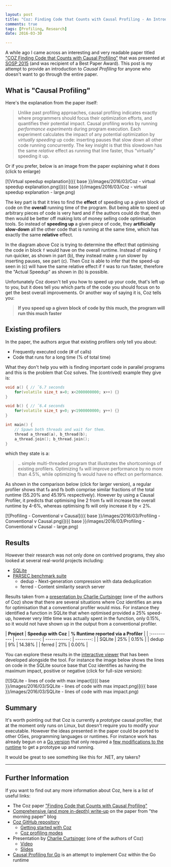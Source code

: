 ```yaml
---

layout: post
title: "Coz: Finding Code that Counts with Causal Profiling - An Introduction"
comments: true
tags: [Profiling, Research]
date: 2016-03-30

---
```


A while ago I came across an interesting and very readable paper titled ["COZ Finding Code that Counts with Causal Profiling"](http://sigops.org/sosp/sosp15/current/2015-Monterey/printable/090-curtsinger.pdf) that was presented at [SOSP 2015](http://www.ssrc.ucsc.edu/sosp15/) (and was recipient of a Best Paper Award). This post is my attempt to provide an introduction to *Causal Profiling* for anyone who doesn't want to go through the entire paper.

## What is "Causal Profiling"

Here's the explanation from the paper itself:

> Unlike past profiling approaches, causal profiling indicates exactly where programmers should focus their optimization efforts, and quantifies their potential impact. Causal profiling works by running *performance experiments* during program execution.
Each experiment calculates the impact of any potential optimization by *virtually  speeding* up code: inserting pauses that slow down all other code running concurrently. The key insight is that this slowdown has the same *relative* effect as running that line faster, thus “virtually” speeding it up.

Or if you prefer, below is an image from the paper explaining what it does (click to enlarge)

[![Virtual speedup explanation]({{ base }}/images/2016/03/Coz - virtual speedup explanation.png)]({{ base }}/images/2016/03/Coz - virtual speedup explanation - large.png)

The key part is that it tries to find the **effect** of speeding up a given block of code on the **overall** running time of the program. But being able to speed up arbitrary pieces of code is very hard and if the authors could do that, then then would be better off making lots of money selling code optimisation tools. So instead of **speeding up** a given piece of code, they **artificially slow-down** all the other code that is running at the same time, which has exactly the same **relative** effect.

In the diagram above Coz is trying to determine the effect that optimising the code in block `f` would have on the overall runtime. Instead of making `f` run quicker, as shown in part (b), they instead make `g` run slower by inserting pauses, see part (c). Then Coz is able to infer that the speed-up seen in (c) will have the same relative effect if `f` was to run faster, therefore the "Actual Speedup" as shown in (b) is possible.

Unfortunately Coz doesn't tell you how to speed up your code, that's left up to you, but it does tell you which parts of the code you should focus on to get the best overall improvements. Or another way of saying it is, Coz tells you:

> **If you speed up a given block of code by this much, the program will run this much faster** 

## Existing profilers

In the paper, the authors argue that existing profilers only tell you about:

- Frequently executed code (# of calls)
- Code that runs for a long time (% of total time)

What they don't help you with is finding important code in parallel programs and this is the problem that Coz solves. The (contrived) example they give is:

``` cpp
void a() { // ˜6.7 seconds
    for(volatile size_t x=0; x<2000000000; x++) {}
}

void b() { // ˜6.4 seconds
    for(volatile size_t y=0; y<1900000000; y++) {}
}

int main() {
    // Spawn both threads and wait for them.
    thread a_thread(a), b_thread(b);
    a_thread.join(); b_thread.join();
}
```

which they state is a:

> .. simple multi-threaded program that illustrates the shortcomings of existing profilers. Optimizing f`a` will improve performance by no more than 4.5%, while optimizing f`b` would have no effect on performance.

As shown in the comparison below (click for larger version), a regular profiler shows that f`a` and f`b` both comprise similar fractions of the total runtime (55.20% and 45.19% respectively). However by using a Causal Profiler, it predicts that optimising line 2 from f`a` will increase the overall runtime by 4-6%, whereas optimising f`b` will only increase it by < 2%.

[![Profiling - Conventional  v Causal]({{ base }}/images/2016/03/Profiling - Conventional  v Causal.png)]({{ base }}/images/2016/03/Profiling - Conventional  v Causal - large.png)

## Results

However their research was not only done on contrived programs, they also looked at several real-world projects including:

- [SQLite](https://www.sqlite.org/)
- [PARSEC benchmark suite](http://parsec.cs.princeton.edu/overview.htm)
  - dedup - Next-generation compression with data deduplication
  - ferred - Content similarity search server

Results taken from a [presentation by Charlie Curtsinger](http://www.cs.grinnell.edu/~curtsinger/files/coz_slides.pdf) (one of the authors of Coz) show that there are several situations where Coz identifies an area for optimisation that a conventional profiler would miss. For instance they identified a function in SQLite that when optimised provided a 25% speed-up, however very little time was actually spent in the function, only 0.15%, so it would not have shown up in the output from a conventional profiler.

| **Project** | **Speedup with Coz** | **% Runtime reported via a Profiler** |
| :---------- | ------------: | ------------: | --------: |
| SQLite | 25% | 0.15% |
| dedup | 9% | 14.38% |
| ferred | 21% | 0.00% |

You can explore these results in the [interactive viewer](http://plasma-umass.github.io/coz/) that has been developed alongside the tool. For instance the image below shows the lines on code in the SQLite source base that Coz identifies as having the maximum impact, positive or negative (click for full-size version):

[![SQLite - lines of code with max impact]({{ base }}/images/2016/03/SQLite - lines of code with max impact.png)]({{ base }}/images/2016/03/SQLite - lines of code with max impact.png)

## Summary

It's worth pointing out that Coz is currently a *prototype* causal profiler, that at the moment only runs on Linux, but doesn't require you to modify your executable. However the ideas presented in the paper could be ported to other OSes, programming languages or runtimes. For instance work has already begun on a [Go version](https://morsmachine.dk/causalprof) that only required a [few modifications to the runtime](https://github.com/golang/go/compare/master...DanielMorsing:causalprof) to get a prototype up and running. 

It would be great to see something like this for .NET, any takers?

----

## Further Information

If you want to find out any more information about Coz, here is a list of useful links:

- The Coz paper ["Finding Code that Counts with Causal Profiling"](http://sigops.org/sosp/sosp15/current/2015-Monterey/printable/090-curtsinger.pdf)
- [Comprehensive (and more in-depth) write-up](http://blog.acolyer.org/2015/10/14/coz-finding-code-that-counts-with-causal-profling/) on the paper from "the morning paper" blog
- [Coz GitHub repository](https://github.com/plasma-umass/coz)
  - [Getting started with Coz](https://github.com/plasma-umass/coz#using-coz)
  - [Coz profiling modes](https://github.com/plasma-umass/coz#profiling-modes)
- Presentation by [Charlie Curtsinger](http://www.cs.grinnell.edu/~curtsinger/research/) (one of the authors of Coz)
  - [Video](https://www.youtube.com/watch?v=jE0V-p1odPg)
  - [Slides](http://www.cs.grinnell.edu/~curtsinger/files/coz_slides.pdf)
- [Causal Profiling for Go](https://morsmachine.dk/causalprof) is an attempt to implement Coz within the Go runtime